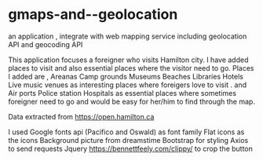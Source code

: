 # gmaps-and--geolocation
an application , integrate with web mapping service including geolocation API and geocoding API

This application focuses a foreigner who visits Hamilton city.
I have added places to visit and also essential places where the visitor need to go.
Places I added are ,
Areanas
Camp grounds
Museums
Beaches
Libraries
Hotels
Live music venues
	as interesting places where foreigers love to visit .
and 
Air ports
Police station
Hospitals 
	as essential places where sometimes foreigner need to go and would be easy for her/him to find through the map.

Data extracted from https://open.hamilton.ca

I used 
Google fonts api (Pacifico and Oswald) as font family
Flat icons as the icons 
Background picture from dreamstime
Bootstrap for styling 
Axios to send requests
Jquery
https://bennettfeely.com/clippy/ to crop the button

